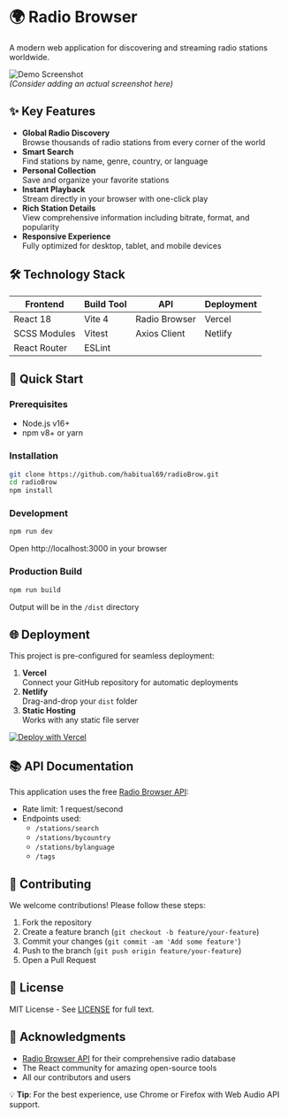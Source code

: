 # 🌍 Radio Browser

A modern web application for discovering and streaming radio stations worldwide.

![Demo Screenshot](https://via.placeholder.com/800x450?text=Radio+Browser+Screenshot)  
*(Consider adding an actual screenshot here)*

## ✨ Key Features

- **Global Radio Discovery**  
  Browse thousands of radio stations from every corner of the world
- **Smart Search**  
  Find stations by name, genre, country, or language
- **Personal Collection**  
  Save and organize your favorite stations
- **Instant Playback**  
  Stream directly in your browser with one-click play
- **Rich Station Details**  
  View comprehensive information including bitrate, format, and popularity
- **Responsive Experience**  
  Fully optimized for desktop, tablet, and mobile devices

## 🛠 Technology Stack

| Frontend       | Build Tool | API           | Deployment |
|----------------|------------|---------------|------------|
| React 18       | Vite 4     | Radio Browser | Vercel     |
| SCSS Modules   | Vitest     | Axios Client  | Netlify    |
| React Router   | ESLint     |               |            |

## 🚀 Quick Start

### Prerequisites
- Node.js v16+
- npm v8+ or yarn

### Installation
```bash
git clone https://github.com/habitual69/radioBrow.git
cd radioBrow
npm install
```

### Development
```bash
npm run dev
```
Open http://localhost:3000 in your browser

### Production Build
```bash
npm run build
```
Output will be in the `/dist` directory

## 🌐 Deployment

This project is pre-configured for seamless deployment:

1. **Vercel**  
   Connect your GitHub repository for automatic deployments
2. **Netlify**  
   Drag-and-drop your `dist` folder
3. **Static Hosting**  
   Works with any static file server

[![Deploy with Vercel](https://vercel.com/button)](https://vercel.com/new)

## 📚 API Documentation

This application uses the free [Radio Browser API](https://www.radio-browser.info/):

- Rate limit: 1 request/second
- Endpoints used:
  - `/stations/search`
  - `/stations/bycountry`
  - `/stations/bylanguage`
  - `/tags`

## 🤝 Contributing

We welcome contributions! Please follow these steps:

1. Fork the repository
2. Create a feature branch (`git checkout -b feature/your-feature`)
3. Commit your changes (`git commit -am 'Add some feature'`)
4. Push to the branch (`git push origin feature/your-feature`)
5. Open a Pull Request

## 📜 License

MIT License - See [LICENSE](LICENSE) for full text.

## 🙏 Acknowledgments

- [Radio Browser API](https://www.radio-browser.info/) for their comprehensive radio database
- The React community for amazing open-source tools
- All our contributors and users

💡 **Tip**: For the best experience, use Chrome or Firefox with Web Audio API support.
